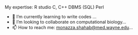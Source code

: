 My expertise: 
R studio
C, C++
DBMS (SQL)
Perl
- 🌱 I’m currently learning to write codes ...
- 💞️ I’m looking to collaborate on computational biology...
- 📫 How to reach me: monazza.shahab@med.wayne.edu...

<!---
Monazzashahab/Monazzashahab is a ✨ special ✨ repository because its `README.md` (this file) appears on your GitHub profile.
You can click the Preview link to take a look at your changes.
--->
